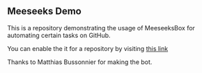 ## Meeseeks Demo

This is a repository demonstrating the usage of MeeseeksBox for automating
certain tasks on GitHub.

You can enable the it for a repository by visiting [this link](https://github.com/integration/meeseeksdev)

Thanks to Matthias Bussonnier for making the bot.
